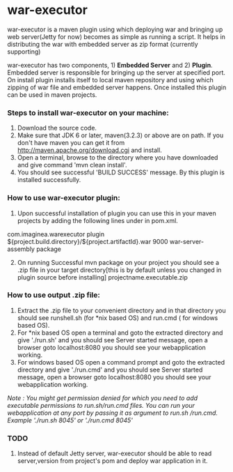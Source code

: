 war-executor
=========
war-executor is a maven plugin using which deploying war and bringing up web server(Jetty for now) becomes as simple as running a script. It helps in distributing the war with embedded server as zip format (currently supporting)
 
war-executor has two components, 1) **Embedded Server** and 2) **Plugin**. Embedded server is responsible for bringing up the server at specified port. On install plugin installs itself to local
maven repository and using which zipping of war file and embedded server happens. Once installed this plugin can be used in maven projects. 

### Steps to install war-executor on your machine:
1. Download the source code.
2. Make sure that JDK 6 or later, maven(3.2.3) or above are on path. If you don't have maven you can get it from http://maven.apache.org/download.cgi and install.
3. Open a terminal, browse to the directory where you have downloaded 
and give command 'mvn clean install'.
4. You should see successful 'BUILD  SUCCESS' message. By this plugin is installed successfully.

### How to use war-executor plugin:
1. Upon successful installation of plugin you can use this in your maven projects by adding the following lines under <plugins>  </plugin> in pom.xml.
<plugin>
	<groupId>com.imaginea.warexecutor</groupId>
		<artifactId>plugin</artifactId>
			<configuration>
				<warFile>${project.build.directory}/${project.artifactId}.war</warFile>
				<defaultPort>9000</defaultPort>
			</configuration>
			<executions>
				<execution>
					<goals>
						<goal>war-server-assembly</goal>
					</goals>
				<phase>package</phase>
				</execution>
			</executions>
</plugin>

2. On running Successful mvn package on your project you should see a .zip file in your target directory[this is by default unless you changed in plugin source before installing] projectname.executable.zip

### How to use output .zip file:
1. Extract the .zip file to your convenient directory and in that directory you should see runshell.sh (for *nix based OS) and run.cmd ( for windows based OS).
2. For *nix based OS
open a terminal and goto the extracted directory and give './run.sh' and you should see Server started message, open a browser goto localhost:8080 you should see your webapplication working.
3. For windows based OS
open a command prompt and goto the extracted directory and give './run.cmd' and you should see Server started message, open a browser goto localhost:8080 you should see your webapplication working.

*Note : You might get permission denied for which you need to add executable permissions to run.sh/run.cmd files.
You can run your webapplication at any port by passing it as argument to run.sh /run.cmd.
Example './run.sh 8045' or './run.cmd 8045'*

### TODO
1. Instead of default Jetty server, war-executor should be able to read server,version from project's pom and deploy war application in it.
